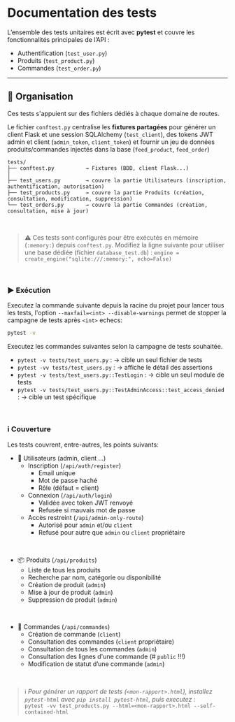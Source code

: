 # Documentation des tests

L’ensemble des tests unitaires est écrit avec **pytest** et couvre les fonctionnalités principales de l’API :  
- Authentification (`test_user.py`)  
- Produits (`test_product.py`)  
- Commandes (`test_order.py`)  

---

## 📂 Organisation

Ces tests s'appuient sur des fichiers dédiés à chaque domaine de routes.  

<!-- 
Outils
•	Framework : pytest
•	Client HTTP : FlaskClient (via app.test_client())
•	Base de test : SQLite en mémoire
    o	Création/drop à chaque test via fixtures
    o	Sessions isolées pour éviter les fuites de données
 -->

Le fichier `conftest.py` centralise les **fixtures partagées** pour générer un client Flask et une session SQLAlchemy (`test_client`), des tokens JWT admin et client (`admin_token`, `client_token`) et fournir un jeu de données produits/commandes injectés dans la base (`feed_product`, `feed_order`)  

```
tests/
├── conftest.py          → Fixtures (BDD, client Flask...)
│
├── test_users.py        → couvre la partie Utilisateurs (inscription, authentification, autorisation)
├── test_products.py     → couvre la partie Produits (création, consultation, modification, suppression)
└── test_orders.py       → couvre la partie Commandes (création, consultation, mise à jour)
```

<!-- 
Organisation des tests
tests/
├── conftest.py      # Fixtures communes
├── test_auth.py     # Tests inscription/connexion/JWT
├── test_products.py # CRUD et recherche produits
└── test_orders.py   # Commandes (client/admin)
Fixtures principales
•	app : instance Flask configurée pour les tests
•	client : client HTTP Flask
•	session : session DB injectée dans g.session
 -->

<br>

> ⚠️ Ces tests sont configurés pour être exécutés en mémoire (`:memory:`) depuis `conftest.py`.
> Modifiez la ligne suivante pour utiliser une base dédiée (fichier `database_test.db`) :
`engine = create_engine("sqlite:///:memory:", echo=False)`  

<!-- 
au niveu config.py ou __init__.py sinon terminal via export FLASK_ENV = "dev"
    # `app.config["TESTING"] = True`  
    # `app.config["DEBUG"] = True`  

"Ajouter rapport de couverture":
  `pytest --cov=mon_projet --cov-report=term-missing`
   pytest --cov=. --cov-report=term --cov-report=html
  `pytest --cov=core --cov=model --cov=routes --cov=services --cov-report=term --cov-report=html`

pytest.ini !!!!
[pytest]
addopts = --cov=core --cov=model --cov=routes --cov=services --cov-report=term --cov-report=html

"Ajout d’un rapport de couverture" avec  `pytest --cov=mon_projet --cov-report=term-missing`
 -->



<br>

### ▶️ Exécution

Executez la commande suivante depuis la racine du projet pour lancer tous les tests, l'option `--maxfail=<int> --disable-warnings` permet de stopper la campagne de tests après `<int>` echecs:  
```bash
pytest -v
```

Executez les commandes suivantes selon la campagne de tests souhaitée.  
- `pytest -v tests/test_users.py` : → cible un seul fichier de tests  
- `pytest -vv tests/test_users.py` : → affiche le détail des assertions  
- `pytest -v tests/test_users.py::TestLogin` : → cible un seul module de tests  
- `pytest -v tests/test_users.py::TestAdminAccess::test_access_denied` : → cible un test spécifique

<br>

### ℹ️ Couverture

Les tests couvrent, entre-autres, les points suivants:

- 👤 Utilisateurs (admin, client ...)
    - Inscription (`/api/auth/register`)
      - Email unique
      - Mot de passe haché
      - Rôle (défaut = client)  
    - Connexion (`/api/auth/login`)
      - Validée avec token JWT renvoyé
      - Refusée si mauvais mot de passe  
    - Accès restreint (`/api/admin-only-route`)
      - Autorisé pour `admin` et/ou `client`
      - Refusé pour autre que `admin` ou `client` propriétaire

<br>

- 📦 Produits (`/api/produits`)
    - Liste de tous les produits
    - Recherche par nom, catégorie ou disponibilité
    - Création de produit (`admin`)
    - Mise à jour de produit (`admin`)
    - Suppression de produit (`admin`)

<br>

- 🛒 Commandes (`/api/commandes`)
    - Création de commande (`client`)
    - Consultation des commandes (`client` propriétaire)
    - Consultation de tous les commandes (`admin`)
    - Consultation des lignes d'une commande  (# `public` !!!)
    - Modification de statut d’une commande (`admin`)

<!-- 
Couvertures incluses
    Validation présence email, nom, password.
    Vérification utilisateur existant par email.
    @auth_required
    @access_granted
    creation de produit interdit (non-admin)
    creation de produit avec champs optionnels
    creation avec champs obligatoire manquants
    update interdit (non-admin)
    update echec (champs invalides)
    suppression interdite / produit inexistant
    item inexistant
    update order interdit (non-client)
    update order (statut inconnu)
    order echec (pas de stock)

 -->

<br>

> ℹ️ _Pour générer un rapport de tests (`<mon-rapport>.html`), installez `pytest-html` avec `pip install pytest-html`, puis executez :_  
`pytest -vv test_products.py --html=<mon-rapport>.html --self-contained-html`
